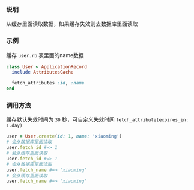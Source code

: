 ### 说明

从缓存里面读取数据，如果缓存失效则去数据库里面读取

### 示例

缓存 `user.rb` 表里面的name数据

```ruby
class User < ApplicationRecord
  include AttributesCache

  fetch_attributes :id, :name
end
```

### 调用方法

缓存默认失效时间为 `30` 秒，可自定义失效时间 `fetch_attribute(expires_in: 1.day)`

```ruby
user = User.create(id: 1, name: 'xiaoming')
# 会从数据库里面读取
user.fetch_id #=> 1
# 会从缓存里面读取
user.fetch_id #=> 1
# 会从数据库里面读取
user.fetch_name #=> 'xiaoming'
# 会从缓存里面读取
user.fetch_name #=> 'xiaoming'
```